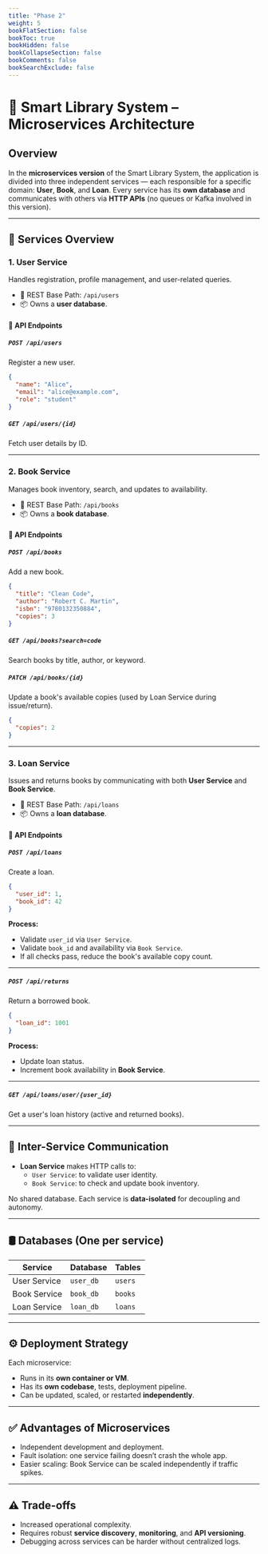 ```yaml
---
title: "Phase 2"
weight: 5
bookFlatSection: false
bookToc: true
bookHidden: false
bookCollapseSection: false
bookComments: false
bookSearchExclude: false
---
```


# 🧩 Smart Library System – Microservices Architecture

## Overview

In the **microservices version** of the Smart Library System, the application is divided into three independent services — each responsible for a specific domain: **User**, **Book**, and **Loan**. Every service has its **own database** and communicates with others via **HTTP APIs** (no queues or Kafka involved in this version).

---

## 🧱 Services Overview

### 1. **User Service**
Handles registration, profile management, and user-related queries.

- 🚪 REST Base Path: `/api/users`
- 📦 Owns a **user database**.

#### 🔹 API Endpoints

##### `POST /api/users`
Register a new user.
```json
{
  "name": "Alice",
  "email": "alice@example.com",
  "role": "student"
}
```

##### `GET /api/users/{id}`
Fetch user details by ID.

---

### 2. **Book Service**
Manages book inventory, search, and updates to availability.

- 🚪 REST Base Path: `/api/books`
- 📦 Owns a **book database**.

#### 🔹 API Endpoints

##### `POST /api/books`
Add a new book.
```json
{
  "title": "Clean Code",
  "author": "Robert C. Martin",
  "isbn": "9780132350884",
  "copies": 3
}
```

##### `GET /api/books?search=code`
Search books by title, author, or keyword.

##### `PATCH /api/books/{id}`
Update a book's available copies (used by Loan Service during issue/return).
```json
{
  "copies": 2
}
```

---

### 3. **Loan Service**
Issues and returns books by communicating with both **User Service** and **Book Service**.

- 🚪 REST Base Path: `/api/loans`
- 📦 Owns a **loan database**.

#### 🔹 API Endpoints

##### `POST /api/loans`
Create a loan.
```json
{
  "user_id": 1,
  "book_id": 42
}
```

**Process:**
- Validate `user_id` via `User Service`.
- Validate `book_id` and availability via `Book Service`.
- If all checks pass, reduce the book's available copy count.

---

##### `POST /api/returns`
Return a borrowed book.
```json
{
  "loan_id": 1001
}
```

**Process:**
- Update loan status.
- Increment book availability in **Book Service**.

---

##### `GET /api/loans/user/{user_id}`
Get a user's loan history (active and returned books).

---

## 🔗 Inter-Service Communication

- **Loan Service** makes HTTP calls to:
  - `User Service`: to validate user identity.
  - `Book Service`: to check and update book inventory.

No shared database. Each service is **data-isolated** for decoupling and autonomy.

---

## 🛢️ Databases (One per service)

| Service       | Database         | Tables                    |
|---------------|------------------|---------------------------|
| User Service  | `user_db`        | `users`                   |
| Book Service  | `book_db`        | `books`                   |
| Loan Service  | `loan_db`        | `loans`                   |

---

## ⚙️ Deployment Strategy

Each microservice:
- Runs in its **own container or VM**.
- Has its **own codebase**, tests, deployment pipeline.
- Can be updated, scaled, or restarted **independently**.

---

## ✅ Advantages of Microservices

- Independent development and deployment.
- Fault isolation: one service failing doesn’t crash the whole app.
- Easier scaling: Book Service can be scaled independently if traffic spikes.

---

## ⚠️ Trade-offs

- Increased operational complexity.
- Requires robust **service discovery**, **monitoring**, and **API versioning**.
- Debugging across services can be harder without centralized logs.
